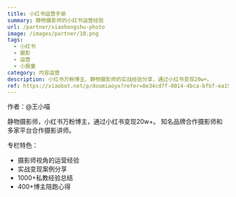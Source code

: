 ```yaml
---
title: 小红书运营手册
summary: 静物摄影师的小红书运营经验
url: /partner/xiaohongshu-photo
image: /images/partner/10.png
tags:
  - 小红书
  - 摄影
  - 运营
  - 小报童
category: 内容运营
description: 小红书万粉博主、静物摄影师的实战经验分享，通过小红书变现20w+。
ref: https://xiaobot.net/p/doumiaoyx?refer=8e34cd7f-0014-4bca-bfbf-ea155de7c005
---
```


作者：@王小喵

静物摄影师，小红书万粉博主，通过小红书变现20w+。
知名品牌合作摄影师和多家平台合作摄影讲师。

专栏特色：
- 摄影师视角的运营经验
- 实战变现案例分享
- 1000+私教经验总结
- 400+博主陪跑心得
